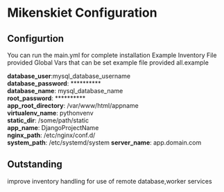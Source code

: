 # Mikenskiet Configuration

## Configurtion



You can run the main.yml for complete installation
Example Inventory File provided 
Global Vars that can be set example file provided all.example 


**database_user**:mysql_database_username  
**database_password**: **********  
**database_name**: mysql_database_name  
**root_password**: **********  
**app_root_directory**: /var/www/html/appname  
**virtualenv_name**: pythonvenv  
**static_dir**:  /some/path/static  
**app_name**: DjangoProjectName  
**nginx_path**: /etc/nginx/conf.d/  
**system_path**: /etc/systemd/system
**server_name**: app.domain.com


## Outstanding
improve inventory handling for use of remote database,worker services 